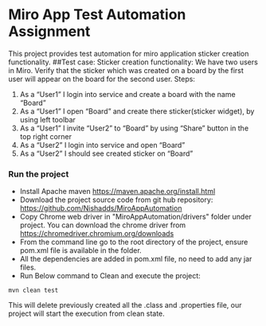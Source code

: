 # Miro App Test Automation Assignment

This project provides test automation for miro application sticker creation functionality.
##Test case: Sticker creation functionality:
We have two users in Miro. Verify that the sticker which was created on a board by the
first user will appear on the board for the second user.
Steps:
1. As a “User1” I login into service and create a board with the name “Board”
2. As a “User1” I open “Board” and create there sticker(sticker widget), by using left
   toolbar
3. As a “User1” I invite “User2” to “Board” by using “Share” button in the top right
   corner
4. As a “User2” I login into service and open “Board”
5. As a “User2” I should see created sticker on “Board”

### Run the project
- Install Apache maven https://maven.apache.org/install.html
- Download the project source code from git hub repository: https://github.com/Nishadds/MiroAppAutomation
- Copy Chrome web driver in "MiroAppAutomation/drivers" folder under project. You can download the chrome driver from https://chromedriver.chromium.org/downloads
- From the command line go to the root directory of the project, ensure pom.xml file is available in the folder.
- All the dependencies are added in pom.xml file, no need to add any jar files.
- Run Below command to Clean and execute the project:
```aidl
mvn clean test
```
This will delete previously created all the .class and .properties file, our project will start the execution from clean state.

